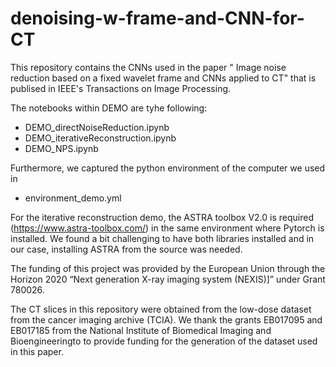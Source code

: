 # denoising-w-frame-and-CNN-for-CT
This repository contains the CNNs used in the paper " Image noise reduction based on a fixed wavelet frame and CNNs applied to CT" that is publised in IEEE's Transactions on Image Processing.


The notebooks within DEMO are tyhe following:
* DEMO_directNoiseReduction.ipynb
* DEMO_iterativeReconstruction.ipynb
* DEMO_NPS.ipynb

Furthermore, we captured the python environment of the computer we used in 
* environment_demo.yml

For the iterative reconstruction demo, the ASTRA toolbox V2.0 is required (https://www.astra-toolbox.com/) in the same environment where Pytorch is installed. We found a bit challenging to have both libraries installed and in our case, installing ASTRA from the source was needed.

The funding of this project was provided by the European Union through the Horizon 2020 “Next generation X-ray imaging system (NEXIS)]” under Grant 780026. 

The CT slices in this repository were obtained from the low-dose dataset from the cancer imaging archive (TCIA). We thank the  grants EB017095 and EB017185  from  the National Institute of Biomedical Imaging and Bioengineeringto to provide funding for the generation of the dataset used in this paper.
